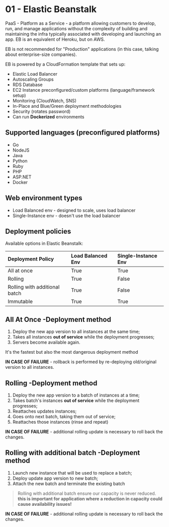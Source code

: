 # 01 - Elastic Beanstalk

PaaS - Platform as a Service - a platform allowing customers to develop, run, and manage applications without the complexity of building and maintaining the infra typically associated with developing and launching an app. EB is an equivalent of Heroku, but on AWS.

EB is not recommended for "Production" applications (in this case, talking about enterprise-size companies).

EB is powered by a CloudFormation template that sets up:

* Elastic Load Balancer
* Autoscaling Groups
* RDS Database
* EC2 Instance preconfigured/custom platforms (language/framework setup)
* Monitoring (CloudWatch, SNS)
* In-Place and Blue/Green deployment methodologies
* Security (rotates password)
* Can run **Dockerized** environments

## Supported languages (preconfigured platforms)

* Go
* NodeJS
* Java
* Python
* Ruby
* PHP
* ASP.NET
* Docker

## Web environment types

* Load Balanced env - designed to scale, uses load balancer
* Single-Instance env - doesn't use the load balancer

## Deployment policies

Available options in Elastic Beanstalk:

| Deployment Policy | Load Balanced Env | Single-Instance Env |
| :-- | :-- | :-- |
| All at once | True | True |
| Rolling | True | False |
| Rolling with additional batch | True | False |
| Immutable | True | True |

## All At Once -Deployment method

1. Deploy the new app version to all instances at the same time;
2. Takes all instances **out of service** while the deployment progresses;
3. Servers become available again.

It's the fastest but also the most dangerous deployment method

**IN CASE OF FAILURE** - rollback is performed by re-deploying old/original version to all instances.

## Rolling -Deployment method

1. Deploy the new app version to a batch of instances at a time;
2. Takes batch's instances **out of service** while the deployment progresses;
3. Reattaches updates instances;
4. Goes onto next batch, taking them out of service;
5. Reattaches those instances (rinse and repeat)

**IN CASE OF FAILURE** - additional rolling update is necessary to roll back the changes.

## Rolling with additional batch -Deployment method

1. Launch new instance that will be used to replace a batch;
2. Deploy update app version to new batch;
3. Attach the new batch and terminate the existing batch

> Rolling with additional batch ensure our capacity is never reduced. **this is important for application where a reduction in capacity could cause availability issues!**

**IN CASE OF FAILURE** - additional rolling update is necessary to roll back the changes.
